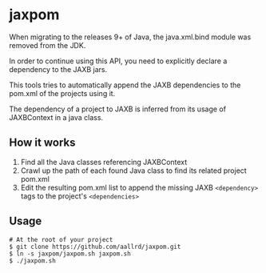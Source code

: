 # jaxpom

When migrating to the releases 9+ of Java, the java.xml.bind module was removed
from the JDK.

In order to continue using this API, you need to explicitly declare
a dependency to the JAXB jars.

This tools tries to automatically append the JAXB dependencies to the pom.xml of the projects using it.

The dependency of a project to JAXB is inferred from its usage of JAXBContext in a java class.

## How it works

1. Find all the Java classes referencing JAXBContext
2. Crawl up the path of each found Java class to find its related project pom.xml
3. Edit the resulting pom.xml list to append the missing JAXB `<dependency>` tags to the project's `<dependencies>`

## Usage

    # At the root of your project
    $ git clone https://github.com/aallrd/jaxpom.git
    $ ln -s jaxpom/jaxpom.sh jaxpom.sh
    $ ./jaxpom.sh
